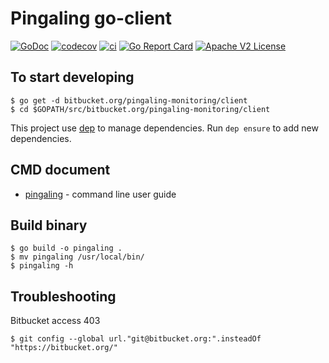 # Pingaling go-client

[![GoDoc](https://godoc.org/bitbucket.org/pingaling-monitoring/client/pkg/pingaling?status.svg)](https://godoc.org/bitbucket.org/pingaling-monitoring/client/pkg/pingaling)
[![codecov](https://codecov.io/bb/pingaling-monitoring/client/branch/master/graph/badge.svg)](https://codecov.io/bb/pingaling-monitoring/client)
[![ci](https://img.shields.io/bitbucket/pipelines/pingaling-monitoring/client.svg)](https://bitbucket.org/pingaling-monitoring/client/addon/pipelines/home#!/)
[![Go Report Card](https://goreportcard.com/badge/bitbucket.org/pingaling-monitoring/client)](https://goreportcard.com/report/bitbucket.org/pingaling-monitoring/client)
[![Apache V2 License](https://img.shields.io/badge/license-Apache%20V2-blue.svg)](https://bitbucket.org/pingaling-monitoring/client/src/master/LICENSE)


## To start developing

```shell
$ go get -d bitbucket.org/pingaling-monitoring/client
$ cd $GOPATH/src/bitbucket.org/pingaling-monitoring/client
```

This project use [dep](https://github.com/golang/dep) to manage dependencies.
Run `dep ensure` to add new dependencies.

## CMD document

* [pingaling](doc/pingaling.md) - command line user guide

## Build binary

```shell
$ go build -o pingaling .
$ mv pingaling /usr/local/bin/
$ pingaling -h
```

## Troubleshooting

Bitbucket access 403

```shell
$ git config --global url."git@bitbucket.org:".insteadOf "https://bitbucket.org/"

```
